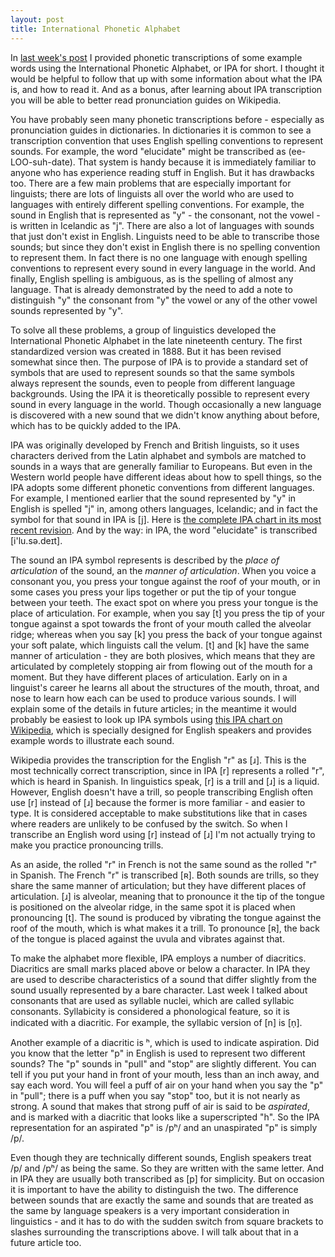 ```yaml
---
layout: post
title: International Phonetic Alphabet
---
```


In [last week's post][Anatomy of a Syllable] I provided phonetic
transcriptions of some example words using the International Phonetic
Alphabet, or IPA for short. I thought it would be helpful to follow
that up with some information about what the IPA is, and how to read
it. And as a bonus, after learning about IPA transcription you will be
able to better read pronunciation guides on Wikipedia.

[Anatomy of a Syllable]: http://sitr.us/ling/2007/09/24/anatomy-of-a-syllable/

You have probably seen many phonetic transcriptions before -
especially as pronunciation guides in dictionaries. In dictionaries it
is common to see a transcription convention that uses English spelling
conventions to represent sounds. For example, the word "elucidate"
might be transcribed as (ee-LOO-suh-date). That system is handy
because it is immediately familiar to anyone who has experience
reading stuff in English. But it has drawbacks too. There are a few
main problems that are especially important for linguists; there are
lots of linguists all over the world who are used to languages with
entirely different spelling conventions. For example, the sound in
English that is represented as "y" - the consonant, not the vowel - is
written in Icelandic as "j". There are also a lot of languages with
sounds that just don't exist in English. Linguists need to be able to
transcribe those sounds; but since they don't exist in English there
is no spelling convention to represent them. In fact there is no one
language with enough spelling conventions to represent every sound in
every language in the world. And finally, English spelling is
ambiguous, as is the spelling of almost any language. That is already
demonstrated by the need to add a note to distinguish "y" the
consonant from "y" the vowel or any of the other vowel sounds
represented by "y".

To solve all these problems, a group of linguistics developed the
International Phonetic Alphabet in the late nineteenth century. The
first standardized version was created in 1888. But it has been
revised somewhat since then. The purpose of IPA is to provide a
standard set of symbols that are used to represent sounds so that the
same symbols always represent the sounds, even to people from
different language backgrounds. Using the IPA it is theoretically
possible to represent every sound in every language in the
world. Though occasionally a new language is discovered with a new
sound that we didn't know anything about before, which has to be
quickly added to the IPA.

IPA was originally developed by French and British linguists, so it
uses characters derived from the Latin alphabet and symbols are
matched to sounds in a ways that are generally familiar to
Europeans. But even in the Western world people have different ideas
about how to spell things, so the IPA adopts some different phonetic
conventions from different languages. For example, I mentioned earlier
that the sound represented by "y" in English is spelled "j" in, among
others languages, Icelandic; and in fact the symbol for that sound in
IPA is [j]. Here is [the complete IPA chart in its most recent
revision][Full IPA chart]. And by the way: in IPA, the word
"elucidate" is transcribed [i'lu.sə.deɪt].

[Full IPA chart]: http://www.linguiste.org/phonetics/ipa/chart/

The sound an IPA symbol represents is described by the *place of
articulation* of the sound, an the *manner of articulation*. When you
voice a consonant you, you press your tongue against the roof of your
mouth, or in some cases you press your lips together or put the tip of
your tongue between your teeth. The exact spot on where you press your
tongue is the place of articulation. For example, when you say [t] you
press the tip of your tongue against a spot towards the front of your
mouth called the alveolar ridge; whereas when you say [k] you press
the back of your tongue against your soft palate, which linguists call
the velum. [t] and [k] have the same manner of articulation - they are
both plosives, which means that they are articulated by completely
stopping air from flowing out of the mouth for a moment. But they have
different places of articulation. Early on in a linguist's career he
learns all about the structures of the mouth, throat, and nose to
learn how each can be used to produce various sounds. I will explain
some of the details in future articles; in the meantime it would
probably be easiest to look up IPA symbols using [this IPA chart on
Wikipedia][IPA chart for English], which is specially designed for
English speakers and provides example words to illustrate each sound.

[IPA chart for English]: http://en.wikipedia.org/wiki/IPA_Chart_for_English

Wikipedia provides the transcription for the English "r" as [ɹ]. This
is the most technically correct transcription, since in IPA [r]
represents a rolled "r", which is heard in Spanish. In linguistics
speak, [r] is a trill and [ɹ] is a liquid. However, English doesn't
have a trill, so people transcribing English often use [r] instead of
[ɹ] because the former is more familiar - and easier to type. It is
considered acceptable to make substitutions like that in cases where
readers are unlikely to be confused by the switch. So when I
transcribe an English word using [r] instead of [ɹ] I'm not actually
trying to make you practice pronouncing trills.

As an aside, the rolled "r" in French is not the same sound as the
rolled "r" in Spanish. The French "r" is transcribed [ʀ]. Both sounds
are trills, so they share the same manner of articulation; but they
have different places of articulation. [ɹ] is alveolar, meaning that
to pronounce it the tip of the tongue is positioned on the alveolar
ridge, in the same spot it is placed when pronouncing [t]. The sound
is produced by vibrating the tongue against the roof of the mouth,
which is what makes it a trill. To pronounce [ʀ], the back of the
tongue is placed against the uvula and vibrates against that.

To make the alphabet more flexible, IPA employs a number of
diacritics. Diacritics are small marks placed above or below a
character. In IPA they are used to describe characteristics of a sound
that differ slightly from the sound usually represented by a bare
character. Last week I talked about consonants that are used as
syllable nuclei, which are called syllabic consonants. Syllabicity is
considered a phonological feature, so it is indicated with a
diacritic. For example, the syllabic version of [n] is [n̩].

Another example of a diacritic is ʰ, which is used to indicate
aspiration. Did you know that the letter "p" in English is used to
represent two different sounds? The "p" sounds in "pull" and "stop"
are slightly different. You can tell if you put your hand in front of
your mouth, less than an inch away, and say each word. You will feel a
puff of air on your hand when you say the "p" in "pull"; there is a
puff when you say "stop" too, but it is not nearly as strong. A sound
that makes that strong puff of air is said to be *aspirated*, and is
marked with a diacritic that looks like a superscripted "h". So the
IPA representation for an aspirated "p" is /pʰ/ and an unaspirated "p"
is simply /p/.

Even though they are technically different sounds, English speakers
treat /p/ and /pʰ/ as being the same. So they are written with the
same letter. And in IPA they are usually both transcribed as [p] for
simplicity. But on occasion it is important to have the ability to
distinguish the two. The difference between sounds that are exactly
the same and sounds that are treated as the same by language speakers
is a very important consideration in linguistics - and it has to do
with the sudden switch from square brackets to slashes surrounding the
transcriptions above. I will talk about that in a future article too.
